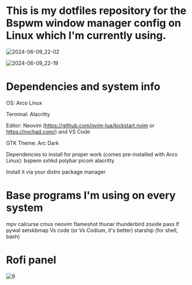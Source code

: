 # This is my dotfiles repository for the Bspwm window manager config on Linux which I'm currently using.

![2024-06-09_22-02](https://github.com/iceonekot/Svyavo-s-dotfiles/assets/172209243/18803a5f-ff01-4a8b-b7f1-51b9f241768b)

![2024-06-09_22-19](https://github.com/iceonekot/Svyavo-s-dotfiles/assets/172209243/b3274d56-b08d-4159-9d2d-4f2755f92357)

# Dependencies and system info
OS: Arco Linux

Terminal: Alacritty

Editor: Neovim (https://github.com/nvim-lua/kickstart.nvim   or   https://nvchad.com/) and VS Code

GTK Theme: Arc Dark

Dependencies to install for proper work (comes pre-installed with Arco Linux): bspwm sxhkd polybar picom alacritty

Install it via your distro package manager

# Base programs I'm using on every system
mpv calcurse cmus neovim flameshot thunar thunderbird zoxide pass lf pywal setxkbmap Vs code (or Vs Codium, it's better) starship (for shell, bash)

# Rofi panel
![6](https://github.com/iceonekot/Svyavo-s-dotfiles/assets/172209243/ce8b5fbd-47a2-4dd2-8ceb-99445d932454)

